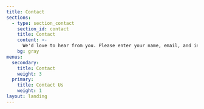 ```yaml
---
title: Contact
sections:
  - type: section_contact
    section_id: contact
    title: Contact
    content: >-
      We'd love to hear from you. Please enter your name, email, and information about what help you think you need, and we'll reach out shortly.
    bg: gray
menus:
  secondary:
    title: Contact
    weight: 3
  primary:
    title: Contact Us
    weight: 1
layout: landing
---
```


